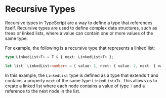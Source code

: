 # Recursive Types

Recursive types in TypeScript are a way to define a type that references itself. Recursive types are used to define complex data structures, such as trees or linked lists, where a value can contain one or more values of the same type.

For example, the following is a recursive type that represents a linked list:

```typescript
type LinkedList<T> = T & { next: LinkedList<T> };

let list: LinkedList<number> = { value: 1, next: { value: 2, next: { value: 3, next: null } } };
```

In this example, the `LinkedList` type is defined as a type that extends `T` and contains a property `next` of the same type `LinkedList<T>`. This allows us to create a linked list where each node contains a value of type `T` and a reference to the next node in the list.